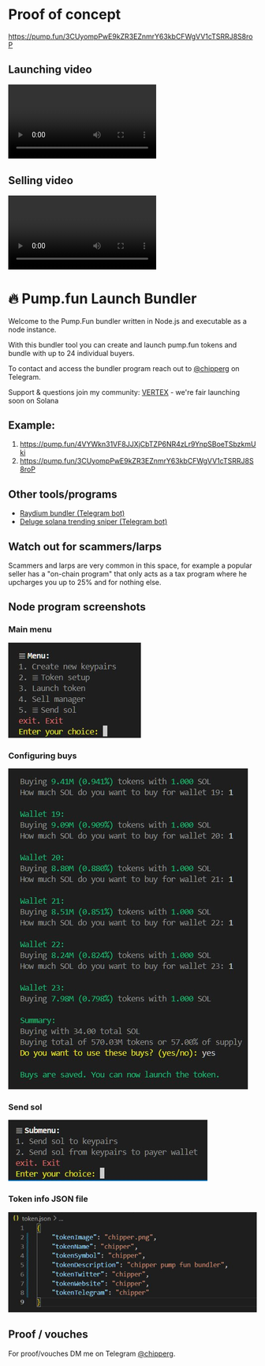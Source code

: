 # Proof of concept
https://pump.fun/3CUyompPwE9kZR3EZnmrY63kbCFWgVV1cTSRRJ8S8roP

## Launching video
![launch poc](https://github.com/chipperbome/pumpfun-bundler/blob/main/launch-pfbundler.mp4?raw=true)

## Selling video
![launch poc](https://github.com/chipperbome/pumpfun-bundler/blob/main/selling-pfbundler.mp4?raw=true)

# 🔥 Pump.fun Launch Bundler
Welcome to the Pump.Fun bundler written in Node.js and executable as a node instance.

With this bundler tool you can create and launch pump.fun tokens and bundle with up to 24 individual buyers.

To contact and access the bundler program reach out to [@chipperg](https://t.me/chipperg) on Telegram.

Support & questions join my community: [VERTEX](https://t.me/VERTEXtoken) - we're fair launching soon on Solana

## Example:
1. https://pump.fun/4VYWkn31VF8JJXjCbTZP6NR4zLr9YnpSBoeTSbzkmUki
2. https://pump.fun/3CUyompPwE9kZR3EZnmrY63kbCFWgVV1cTSRRJ8S8roP

## Other tools/programs
- [Raydium bundler (Telegram bot)](https://t.me/SOLBundlerManagerBot)
- [Deluge solana trending sniper (Telegram bot)](https://t.me/DTrendSniperBot)

## Watch out for scammers/larps
Scammers and larps are very common in this space, for example a popular seller has a "on-chain program" that only acts as a tax program where he upcharges you up to 25% and for nothing else.

## Node program screenshots

### Main menu
![Main Pump.Fun bundler menu](https://github.com/chipperbome/pumpfun-bundler/blob/main/main-menu.jpg?raw=true)

### Configuring buys
![Pump.Fun bundler configuring buys](https://github.com/chipperbome/pumpfun-bundler/blob/main/configuring-buys.jpg?raw=true)

### Send sol
![Pump.Fun bundler send sol](https://github.com/chipperbome/pumpfun-bundler/blob/main/send-sol.jpg?raw=true)

### Token info JSON file
![Pump.Fun bundler token info JSON file](https://github.com/chipperbome/pumpfun-bundler/blob/main/token-json.jpg?raw=true)

## Proof / vouches
For proof/vouches DM me on Telegram [@chipperg](https://t.me/chipperg).